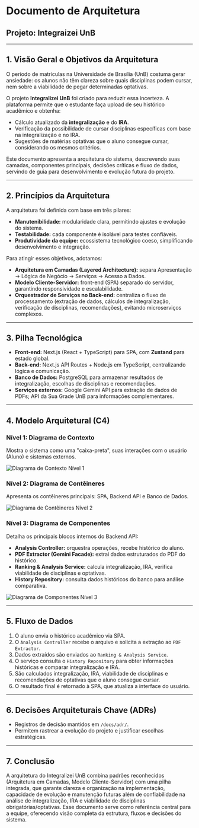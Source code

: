 # Documento de Arquitetura 

## Projeto: Integraizei UnB
---

## 1. Visão Geral e Objetivos da Arquitetura

O período de matrículas na Universidade de Brasília (UnB) costuma gerar ansiedade: os alunos não têm clareza sobre quais disciplinas podem cursar, nem sobre a viabilidade de pegar determinadas optativas.  

O projeto **Integralizei UnB** foi criado para reduzir essa incerteza. A plataforma permite que o estudante faça upload de seu histórico acadêmico e obtenha:

* Cálculo atualizado da **integralização** e do **IRA**.  
* Verificação da possibilidade de cursar disciplinas específicas com base na integralização e no IRA.  
* Sugestões de matérias optativas que o aluno consegue cursar, considerando os mesmos critérios.  

Este documento apresenta a arquitetura do sistema, descrevendo suas camadas, componentes principais, decisões críticas e fluxo de dados, servindo de guia para desenvolvimento e evolução futura do projeto.

---

## 2. Princípios da Arquitetura

A arquitetura foi definida com base em três pilares:

* **Manutenibilidade:** modularidade clara, permitindo ajustes e evolução do sistema.  
* **Testabilidade:** cada componente é isolável para testes confiáveis.  
* **Produtividade da equipe:** ecossistema tecnológico coeso, simplificando desenvolvimento e integração.  

Para atingir esses objetivos, adotamos:

* **Arquitetura em Camadas (Layered Architecture):** separa Apresentação → Lógica de Negócio → Serviços → Acesso a Dados.  
* **Modelo Cliente-Servidor:** front-end (SPA) separado do servidor, garantindo responsividade e escalabilidade.  
* **Orquestrador de Serviços no Back-end:** centraliza o fluxo de processamento (extração de dados, cálculos de integralização, verificação de disciplinas, recomendações), evitando microserviços complexos.

---

## 3. Pilha Tecnológica

* **Front-end:** Next.js (React + TypeScript) para SPA, com **Zustand** para estado global.  
* **Back-end:** Next.js API Routes + Node.js em TypeScript, centralizando lógica e comunicação.  
* **Banco de Dados:** PostgreSQL para armazenar resultados de integralização, escolhas de disciplinas e recomendações.  
* **Serviços externos:** Google Gemini API para extração de dados de PDFs; API da Sua Grade UnB para informações complementares.  

---

## 4. Modelo Arquitetural (C4)

### Nível 1: Diagrama de Contexto
Mostra o sistema como uma "caixa-preta", suas interações com o usuário (Aluno) e sistemas externos.

![Diagrama de Contexto Nível 1](caminho/para/sua/imagem/diagrama-contexto.png)

### Nível 2: Diagrama de Contêineres
Apresenta os contêineres principais: SPA, Backend API e Banco de Dados.

![Diagrama de Contêineres Nível 2](caminho/para/sua/imagem/diagrama-conteineres.png)

### Nível 3: Diagrama de Componentes
Detalha os principais blocos internos do Backend API:

* **Analysis Controller:** orquestra operações, recebe histórico do aluno.  
* **PDF Extractor (Gemini Facade):** extrai dados estruturados do PDF do histórico.  
* **Ranking & Analysis Service:** calcula integralização, IRA, verifica viabilidade de disciplinas e optativas.  
* **History Repository:** consulta dados históricos do banco para análise comparativa.  

![Diagrama de Componentes Nível 3](caminho/para/sua/imagem/diagrama-componentes.png)

---

## 5. Fluxo de Dados

1. O aluno envia o histórico acadêmico via SPA.  
2. O `Analysis Controller` recebe o arquivo e solicita a extração ao `PDF Extractor`.  
3. Dados extraídos são enviados ao `Ranking & Analysis Service`.  
4. O serviço consulta o `History Repository` para obter informações históricas e comparar integralização e IRA.  
5. São calculados integralização, IRA, viabilidade de disciplinas e recomendações de optativas que o aluno consegue cursar.  
6. O resultado final é retornado à SPA, que atualiza a interface do usuário.  

---

## 6. Decisões Arquiteturais Chave (ADRs)

* Registros de decisão mantidos em `/docs/adr/`.   
* Permitem rastrear a evolução do projeto e justificar escolhas estratégicas.  

---

## 7. Conclusão

A arquitetura do Integralizei UnB combina padrões reconhecidos (Arquitetura em Camadas, Modelo Cliente-Servidor) com uma pilha integrada, que garante clareza e organização na implementação,
capacidade de evolução e manutenção futuras além de confiabilidade na análise de integralização, IRA e viabilidade de disciplinas obrigatórias/optativas. Esse documento serve como referência central para a equipe, oferecendo visão completa da estrutura, fluxos e decisões do sistema.
